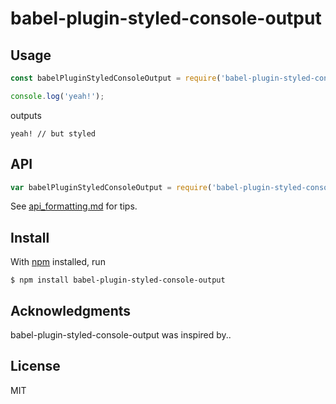 # babel-plugin-styled-console-output

## Usage

```js
const babelPluginStyledConsoleOutput = require('babel-plugin-styled-console-output');

console.log('yeah!');
```

outputs

```
yeah! // but styled
```

## API

```js
var babelPluginStyledConsoleOutput = require('babel-plugin-styled-console-output');
```

See [api_formatting.md](api_formatting.md) for tips.

## Install

With [npm](https://npmjs.org/) installed, run

```
$ npm install babel-plugin-styled-console-output
```

## Acknowledgments

babel-plugin-styled-console-output was inspired by..

## License

MIT
